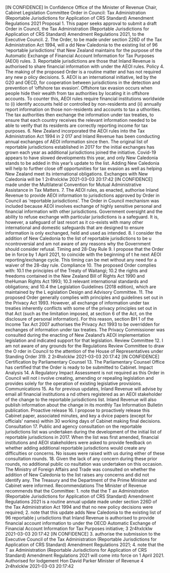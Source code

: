 \[IN CONFIDENCE\] In Confidence Office of the Minister of Revenue Chair, Cabinet Legislation Committee Order in Council: Tax Administration (Reportable Jurisdictions for Application of CRS Standard) Amendment Regulations 2021 Proposal 1. This paper seeks approval to submit a draft Order in Council, the Tax Administration (Reportable Jurisdictions for Application of CRS Standard) Amendment Regulations 2021, to the Executive Council. 2. The Order, to be made under section 226D of the Tax Administration Act 1994, will a dd New Caledonia to the existing list of 96 ‘reportable jurisdictions’ that New Zealand maintains for the purpose of the Automatic Exchange of Financial Account Information for Tax Purposes (AEOI) rules. 3. Reportable jurisdictions are those that Inland Revenue is authorised to share financial information with under the AEOI rules. Policy 4. The making of the proposed Order is a routine matter and has not required any new p olicy decisions. 5. AEOI is an international initiative, led by the G20 and OECD, for cooperation between jurisdictions in the detection and prevention of ‘offshore tax evasion’. Offshore tax evasion occurs when people hide their wealth from tax authorities by locating it in offshore accounts. To counter this, AEOI rules require financial institutions worldwide to (i) identify accounts held or controlled by non-residents and (ii) annually report information on those non-residents and accounts to tax a uthorities. The tax authorities then exchange the information under tax treaties, to ensure that each country receives the relevant information needed to be able to verify that its residents are correctly reporting income for tax purposes. 6. New Zealand incorporated the AEOI rules into the Tax Administration Act 1994 in 2 017 and Inland Revenue has been conducting annual exchanges of AEOI information since then. The original list of reportable jurisdictions established in 2017 for the initial exchanges has grown each year as additional jurisdictions joined the initiative. Covid-19 appears to have slowed developments this year, and only New Caledonia stands to be added in this year’s update to the list. Adding New Caledonia will help to further close off opportunities for tax evasion as well as helping New Zealand meet its international obligations. Exchanges with New Caledonia will be 1 2r4hxlcklw 2021-03-03 20:17:42 \[IN CONFIDENCE\] made under the Multilateral Convention for Mutual Administrative Assistance in Tax Matters. 7. The AEOI rules, as enacted, authorise Inland Revenue to provide AEOI information to jurisdictions approved by Order in Council as ‘reportable jurisdictions’. The Order in Council mechanism was included because AEOI involves exchange of highly sensitive personal and financial information with other jurisdictions. Government oversight and the ability to refuse exchange with particular jurisdictions is a safeguard. It is, however, a safeguard of last resort as it co-exists with many other international and domestic safeguards that are designed to ensure information is only exchanged, held and used as intended. 8. I consider the addition of New Caledonia to the list of reportable jurisdictions to be u ncontroversial and am not aware of any reasons why the Government should consider refusal. Timing and 28-Day Rule 9. I propose that the Order be in force by 1 April 2021, to coincide with the beginning of t he next AEOI reporting/exchange cycle. This timing can be met without any need for a waiver of the 28-day rule. Compliance 10. The proposed Order complies with: 10.1 the principles of the Treaty of Waitangi; 10.2 the rights and freedoms contained in the New Zealand Bill of Rights Act 1990 and theHuman Rights Act 1993; 10.3 relevant international standards and obligations; and 10.4 the Legislation Guidelines (2018 edition), which are maintained by the L egislation Design and Advisory Committee. 11. The proposed Order generally complies with principles and guidelines set out in the Privacy Act 1993. However, all exchange of information under tax treaties inherently conflicts with some of the privacy principles set out in that Act (such as the limitation imposed, at section 6 of the Act, on the disclosure of personal information). For this reason, section BH 1 of the Income Tax Act 2007 authorises the Privacy Act 1993 to be overridden for exchanges of information under tax treaties. The Privacy Commissioner was consulted during the enacting of New Zealand’s AEOI implementation legislation and indicated support for that legislation. Review Committee 12. I am not aware of any grounds for the Regulations Review Committee to draw the O rder in Council to the attention of the House of Representatives under Standing Order 319. 2 2r4hxlcklw 2021-03-03 20:17:42 \[IN CONFIDENCE\] Certification by Parliamentary Counsel 13. The Parliamentary Counsel Office has certified that the Order is ready to be submitted to Cabinet. Impact Analysis 14. A Regulatory Impact Assessment is not required as this Order in Council will not i nvolve creating, amending or repealing legislation and provides solely for the operation of existing legislative provisions. Communications 15. As for previous updates, Inland Revenue will advise by email all financial institutions a nd others registered as an AEOI stakeholder of the change to the reportable jurisdictions list. Inland Revenue will also publish information about the change in its monthly Tax Information Bulletin publication. Proactive release 16. I propose to proactively release this Cabinet paper, associated minutes, and key a dvice papers (except for officials’ names) within 30 working days of Cabinet making final decisions. Consultation 17. Public and agency consultation on the reportable jurisdictions list was undertaken during the development of the initial list of reportable jurisdictions in 2017. When the list was first amended, financial institutions and AEOI stakeholders were asked to provide feedback on whether adding additional reportable jurisdictions would create any difficulties or concerns. No issues were raised with us during either of these consultation rounds. 18. Given the lack of any concern during these prior rounds, no additional public co nsultation was undertaken on this occasion. The Ministry of Foreign Affairs and Trade was consulted on whether the addition of New Caledonia to the list raises any concerns and did not identify any. The Treasury and the Department of the Prime Minister and Cabinet were informed. Recommendations The Minister of Revenue recommends that the Committee: 1. note that the T ax Administration (Reportable Jurisdictions for Application of CRS Standard) Amendment Regulations 2021 is a routine annual update made under section 226D of the Tax Administration Act 1994 and that no new policy decisions were required; 2. note that this update adds New Caledonia to the existing list of 96 reportable j urisdictions that Inland Revenue is authorised to provide financial account information to under the OECD Automatic Exchange of Financial Account Information for Tax Purposes initiative; 3 2r4hxlcklw 2021-03-03 20:17:42 \[IN CONFIDENCE\] 3. authorise the submission to the Executive Council of the Tax Administration (Reportable Jurisdictions for Application of CRS Standard) Amendment Regulations 2021; 4. note that the T ax Administration (Reportable Jurisdictions for Application of CRS Standard) Amendment Regulations 2021 will come into force on 1 April 2021. Authorised for lodgement Hon David Parker Minister of Revenue 4 2r4hxlcklw 2021-03-03 20:17:42